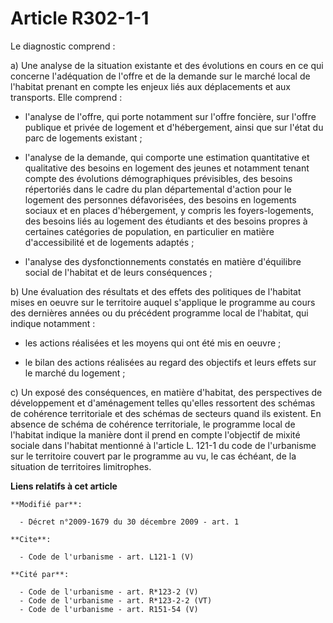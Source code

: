 # Article R302-1-1

Le diagnostic comprend : 

a) Une analyse de la situation existante et des évolutions en cours en ce qui concerne l'adéquation de l'offre et de la
demande sur le marché local de l'habitat prenant en compte les enjeux liés aux déplacements et aux transports. Elle
comprend :

- l'analyse de l'offre, qui porte notamment sur l'offre foncière, sur l'offre publique et privée de logement et
d'hébergement, ainsi que sur l'état du parc de logements existant ;

- l'analyse de la demande, qui comporte une estimation quantitative et qualitative des besoins en logement des jeunes et
notamment tenant compte des évolutions démographiques prévisibles, des besoins répertoriés dans le cadre du plan
départemental d'action pour le logement des personnes défavorisées, des besoins en logements sociaux et en places
d'hébergement, y compris les foyers-logements, des besoins liés au logement des étudiants et des besoins propres à certaines
catégories de population, en particulier en matière d'accessibilité et de logements adaptés ;

- l'analyse des dysfonctionnements constatés en matière d'équilibre social de l'habitat et de leurs conséquences ; 

b) Une évaluation des résultats et des effets des politiques de l'habitat mises en oeuvre sur le territoire auquel s'applique
le programme au cours des dernières années ou du précédent programme local de l'habitat, qui indique notamment :

- les actions réalisées et les moyens qui ont été mis en oeuvre ;

- le bilan des actions réalisées au regard des objectifs et leurs effets sur le marché du logement ; 

c) Un exposé des conséquences, en matière d'habitat, des perspectives de développement et d'aménagement telles qu'elles
ressortent des schémas de cohérence territoriale et des schémas de secteurs quand ils existent. En absence de schéma de
cohérence territoriale, le programme local de l'habitat indique la manière dont il prend en compte l'objectif de mixité
sociale dans l'habitat mentionné à l'article L. 121-1 du code de l'urbanisme sur le territoire couvert par le programme au
vu, le cas échéant, de la situation de territoires limitrophes.

**Liens relatifs à cet article**

	**Modifié par**:

	  - Décret n°2009-1679 du 30 décembre 2009 - art. 1

	**Cite**:

	  - Code de l'urbanisme - art. L121-1 (V)

	**Cité par**:

	  - Code de l'urbanisme - art. R*123-2 (V)
	  - Code de l'urbanisme - art. R*123-2-2 (VT)
	  - Code de l'urbanisme - art. R151-54 (V)
